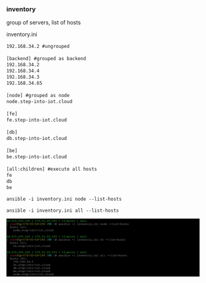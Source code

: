 ### inventory
group of servers, list of hosts

inventory.ini
```
192.168.34.2 #ungrouped

[backend] #grouped as backend
192.168.34.2
192.168.34.4
192.168.34.3
192.168.34.65

[node] #grouped as node
node.step-into-iot.cloud

[fe]
fe.step-into-iot.cloud

[db]
db.step-into-iot.cloud

[be]
be.step-into-iot.cloud

[all:children] #execute all hosts
fe
db
be
```
```
ansible -i inventory.ini node --list-hosts
```
```
ansible -i inventory.ini all --list-hosts
```
![list-hosts](../img/list-hosts.png)